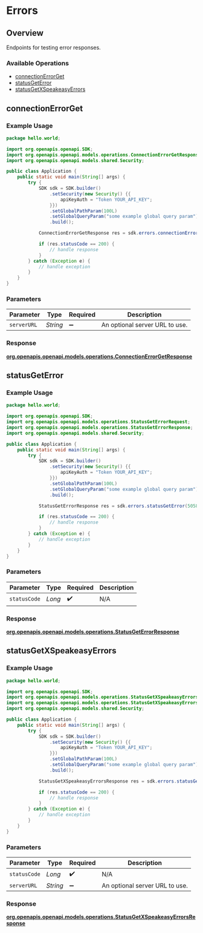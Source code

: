 # Errors

## Overview

Endpoints for testing error responses.

### Available Operations

* [connectionErrorGet](#connectionerrorget)
* [statusGetError](#statusgeterror)
* [statusGetXSpeakeasyErrors](#statusgetxspeakeasyerrors)

## connectionErrorGet

### Example Usage

```java
package hello.world;

import org.openapis.openapi.SDK;
import org.openapis.openapi.models.operations.ConnectionErrorGetResponse;
import org.openapis.openapi.models.shared.Security;

public class Application {
    public static void main(String[] args) {
        try {
            SDK sdk = SDK.builder()
                .setSecurity(new Security() {{
                    apiKeyAuth = "Token YOUR_API_KEY";
                }})
                .setGlobalPathParam(100L)
                .setGlobalQueryParam("some example global query param")
                .build();

            ConnectionErrorGetResponse res = sdk.errors.connectionErrorGet();

            if (res.statusCode == 200) {
                // handle response
            }
        } catch (Exception e) {
            // handle exception
        }
    }
}
```

### Parameters

| Parameter                      | Type                           | Required                       | Description                    |
| ------------------------------ | ------------------------------ | ------------------------------ | ------------------------------ |
| `serverURL`                    | *String*                       | :heavy_minus_sign:             | An optional server URL to use. |


### Response

**[org.openapis.openapi.models.operations.ConnectionErrorGetResponse](../../models/operations/ConnectionErrorGetResponse.md)**


## statusGetError

### Example Usage

```java
package hello.world;

import org.openapis.openapi.SDK;
import org.openapis.openapi.models.operations.StatusGetErrorRequest;
import org.openapis.openapi.models.operations.StatusGetErrorResponse;
import org.openapis.openapi.models.shared.Security;

public class Application {
    public static void main(String[] args) {
        try {
            SDK sdk = SDK.builder()
                .setSecurity(new Security() {{
                    apiKeyAuth = "Token YOUR_API_KEY";
                }})
                .setGlobalPathParam(100L)
                .setGlobalQueryParam("some example global query param")
                .build();

            StatusGetErrorResponse res = sdk.errors.statusGetError(50588L);

            if (res.statusCode == 200) {
                // handle response
            }
        } catch (Exception e) {
            // handle exception
        }
    }
}
```

### Parameters

| Parameter          | Type               | Required           | Description        |
| ------------------ | ------------------ | ------------------ | ------------------ |
| `statusCode`       | *Long*             | :heavy_check_mark: | N/A                |


### Response

**[org.openapis.openapi.models.operations.StatusGetErrorResponse](../../models/operations/StatusGetErrorResponse.md)**


## statusGetXSpeakeasyErrors

### Example Usage

```java
package hello.world;

import org.openapis.openapi.SDK;
import org.openapis.openapi.models.operations.StatusGetXSpeakeasyErrorsRequest;
import org.openapis.openapi.models.operations.StatusGetXSpeakeasyErrorsResponse;
import org.openapis.openapi.models.shared.Security;

public class Application {
    public static void main(String[] args) {
        try {
            SDK sdk = SDK.builder()
                .setSecurity(new Security() {{
                    apiKeyAuth = "Token YOUR_API_KEY";
                }})
                .setGlobalPathParam(100L)
                .setGlobalQueryParam("some example global query param")
                .build();

            StatusGetXSpeakeasyErrorsResponse res = sdk.errors.statusGetXSpeakeasyErrors(866383L);

            if (res.statusCode == 200) {
                // handle response
            }
        } catch (Exception e) {
            // handle exception
        }
    }
}
```

### Parameters

| Parameter                      | Type                           | Required                       | Description                    |
| ------------------------------ | ------------------------------ | ------------------------------ | ------------------------------ |
| `statusCode`                   | *Long*                         | :heavy_check_mark:             | N/A                            |
| `serverURL`                    | *String*                       | :heavy_minus_sign:             | An optional server URL to use. |


### Response

**[org.openapis.openapi.models.operations.StatusGetXSpeakeasyErrorsResponse](../../models/operations/StatusGetXSpeakeasyErrorsResponse.md)**

